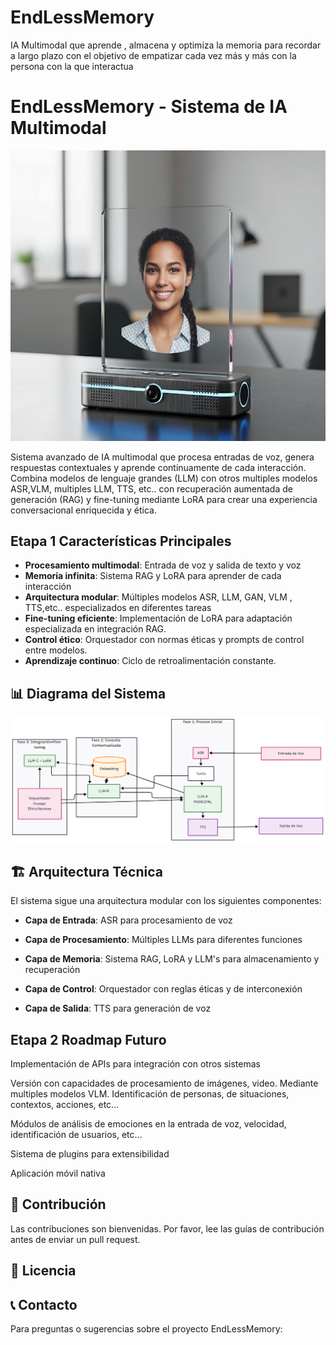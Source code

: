 # EndLessMemory
IA Multimodal que aprende , almacena y optimiza la memoria para recordar a largo plazo con el objetivo de empatizar cada vez más y más con la persona con la que interactua
# EndLessMemory - Sistema de IA Multimodal

![EndLessMemory Logo](prototipo0.jpg)

Sistema avanzado de IA multimodal que procesa entradas de voz, genera respuestas contextuales y aprende continuamente de cada interacción. Combina modelos de lenguaje grandes (LLM) con otros multiples modelos ASR,VLM, multiples LLM, TTS, etc.. con recuperación aumentada de generación (RAG) y fine-tuning mediante LoRA para crear una experiencia conversacional enriquecida y ética.

##  Etapa 1 Características Principales

- **Procesamiento multimodal**: Entrada de voz y salida de texto y voz
- **Memoria infinita**: Sistema RAG y LoRA para aprender de cada interacción
- **Arquitectura modular**: Múltiples modelos ASR, LLM, GAN, VLM , TTS,etc.. especializados en diferentes tareas
- **Fine-tuning eficiente**: Implementación de LoRA para adaptación especializada en integración RAG.
- **Control ético**: Orquestador con normas éticas y prompts de control entre modelos.
- **Aprendizaje continuo**: Ciclo de retroalimentación constante.

## 📊 Diagrama del Sistema

![EndLessMemory Logo](diagrama.png)


## 🏗️ Arquitectura Técnica
El sistema sigue una arquitectura modular con los siguientes componentes:

- **Capa de Entrada**: ASR para procesamiento de voz

- **Capa de Procesamiento**: Múltiples LLMs para diferentes funciones

- **Capa de Memoria**: Sistema RAG, LoRA y LLM's para almacenamiento y recuperación

- **Capa de Control**: Orquestador con reglas éticas y de interconexión

- **Capa de Salida**: TTS para generación de voz

##  Etapa 2 Roadmap Futuro

Implementación de APIs para integración con otros sistemas

Versión con capacidades de procesamiento de imágenes, video. Mediante multiples modelos VLM. Identificación de personas, de situaciones, contextos, acciones, etc...

Módulos de análisis de emociones en la entrada de voz, velocidad, identificación de usuarios, etc...

Sistema de plugins para extensibilidad

Aplicación móvil nativa

## 🤝 Contribución

Las contribuciones son bienvenidas. Por favor, lee las guías de contribución antes de enviar un pull request.

## 📄 Licencia


## 📞 Contacto

Para preguntas o sugerencias sobre el proyecto EndLessMemory:
